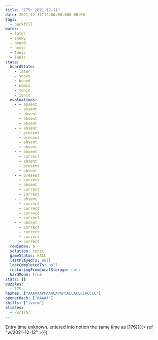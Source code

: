 ```yaml
---
title: "175: 2021-12-11"
date: 2021-12-11T12:00:00.000-08:00
tags:
  - backfill
words:
  - later
  - snowy
  - bound
  - nomic
  - tonic
  - ionic
state:
  boardState:
    - later
    - snowy
    - bound
    - nomic
    - tonic
    - ionic
  evaluations:
    - - absent
      - absent
      - absent
      - absent
      - absent
    - - absent
      - present
      - present
      - absent
      - absent
    - - absent
      - correct
      - absent
      - present
      - absent
    - - present
      - correct
      - absent
      - correct
      - correct
    - - absent
      - correct
      - correct
      - correct
      - correct
    - - absent
      - correct
      - correct
      - correct
      - correct
  rowIndex: 6
  solution: conic
  gameStatus: FAIL
  lastPlayedTs: null
  lastCompletedTs: null
  restoringFromLocalStorage: null
  hardMode: true
stats: {}
puzzles:
  - 175
hashes: ["AAAAAAPPAAACAPAPCACCACCCCACCCC"]
openerHash: ["AAAAA"]
shifts: ["ivvrm"]
aliases:
  - /w/175/
---
```


<!-- more -->

Entry time unknown. entered into notion the same time as [176]({{< ref "w/2021-12-12" >}})
